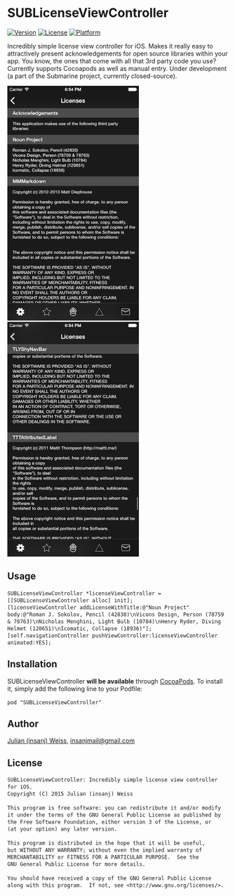 # SUBLicenseViewController

[![Version](https://img.shields.io/cocoapods/v/SUBLicenseViewController.svg?style=flat)](http://cocoadocs.org/docsets/SUBLicenseViewController)
[![License](https://img.shields.io/cocoapods/l/SUBLicenseViewController.svg?style=flat)](http://cocoadocs.org/docsets/SUBLicenseViewController)
[![Platform](https://img.shields.io/cocoapods/p/SUBLicenseViewController.svg?style=flat)](http://cocoadocs.org/docsets/SUBLicenseViewController)

Incredibly simple license view controller for iOS. Makes it really easy to attractively present acknowledgements for open source libraries within your app. You know, the ones that come with all that 3rd party code you use? Currently supports Cocoapods as well as manual entry. Under development (a part of the Submarine project, currently closed-source).

![](first.png) ![](second.png)

## Usage

    SUBLicenseViewController *licenseViewController = [[SUBLicenseViewController alloc] init];
    [licenseViewController addLicenseWithTitle:@"Noun Project" body:@"Roman J. Sokolov, Pencil (42830)\nVicons Design, Person (78759 & 78763)\nNicholas Menghini, Light Bulb (10784)\nHenry Ryder, Diving Helmet (120651)\nIcomatic, Collapse (18936)"];
    [self.navigationController pushViewController:licenseViewController animated:YES];


## Installation

SUBLicenseViewController **will be available** through [CocoaPods](http://cocoapods.org). To install
it, simply add the following line to your Podfile:

    pod "SUBLicenseViewController"

## Author

[Julian (insanj) Weiss](https://twitter.com/insanj), [insanjmail@gmail.com](mailto:insanjmail@gmail.com)

## License

	SUBLicenseViewController: Incredibly simple license view controller for iOS.
	Copyright (C) 2015 Julian (insanj) Weiss
	
    This program is free software: you can redistribute it and/or modify
    it under the terms of the GNU General Public License as published by
    the Free Software Foundation, either version 3 of the License, or
    (at your option) any later version.

    This program is distributed in the hope that it will be useful,
    but WITHOUT ANY WARRANTY; without even the implied warranty of
    MERCHANTABILITY or FITNESS FOR A PARTICULAR PURPOSE.  See the
    GNU General Public License for more details.

    You should have received a copy of the GNU General Public License
    along with this program.  If not, see <http://www.gnu.org/licenses/>.
    